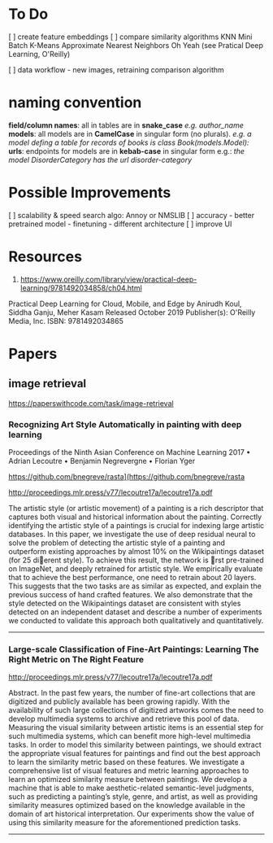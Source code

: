 # To Do

[ ] create feature embeddings
[ ] compare similarity algorithms
        KNN
        Mini Batch K-Means
        Approximate Nearest Neighbors Oh Yeah (see Pratical Deep Learning, O'Reilly)

[ ] data workflow - new images, retraining comparison algorithm


# naming convention

**field/column names**: all  in tables are in **snake_case** *e.g. author_name*  
**models**: all models are in **CamelCase** in singular form (no plurals).  *e.g. a model defing a table for records of books is class Book(models.Model):*  
**urls**: endpoints for models are in **kebab-case** in singular form e.g.: *the model DisorderCategory has the url disorder-category* 

# Possible Improvements

[ ] scalability & speed
    search algo: Annoy or NMSLIB
[ ] accuracy
    - better pretrained model
    - finetuning
    - different architecture
[ ] improve UI


# Resources


1. https://www.oreilly.com/library/view/practical-deep-learning/9781492034858/ch04.html

Practical Deep Learning for Cloud, Mobile, and Edge
by Anirudh Koul, Siddha Ganju, Meher Kasam
Released October 2019
Publisher(s): O'Reilly Media, Inc.
ISBN: 9781492034865



# Papers

## image retrieval

https://paperswithcode.com/task/image-retrieval



### Recognizing Art Style Automatically in painting with deep learning
Proceedings of the Ninth Asian Conference on Machine Learning 2017 • Adrian Lecoutre • Benjamin Negrevergne • Florian Yger

https://github.com/bnegreve/rasta](https://github.com/bnegreve/rasta

http://proceedings.mlr.press/v77/lecoutre17a/lecoutre17a.pdf


The artistic style (or artistic movement) of a painting is a rich descriptor that captures both visual and historical information about the painting. Correctly identifying the artistic style of a paintings is crucial for indexing large artistic databases. In this paper, we investigate the use of deep residual neural to solve the problem of detecting the artistic style of a painting and outperform existing approaches by almost 10% on the Wikipaintings dataset (for 25 dierent style). To achieve this result, the network is rst pre-trained on ImageNet, and deeply retrained for artistic style. We empirically evaluate that to achieve the best performance, one need to retrain about 20 layers. This suggests that the two tasks are as similar as expected, and explain the previous success of hand crafted features. We also demonstrate that the style detected on the Wikipaintings dataset are consistent with styles detected on an independent dataset and describe a number of experiments we conducted to validate this approach both qualitatively and quantitatively.
<hr>

### Large-scale Classification of Fine-Art Paintings: Learning The Right Metric on The Right Feature

http://proceedings.mlr.press/v77/lecoutre17a/lecoutre17a.pdf

Abstract. In the past few years, the number of fine-art collections that are digitized and publicly available has been growing rapidly. With the availability of
such large collections of digitized artworks comes the need to develop multimedia systems to archive and retrieve this pool of data. Measuring the visual similarity between artistic items is an essential step for such multimedia systems, which
can benefit more high-level multimedia tasks. In order to model this similarity
between paintings, we should extract the appropriate visual features for paintings
and find out the best approach to learn the similarity metric based on these features. We investigate a comprehensive list of visual features and metric learning
approaches to learn an optimized similarity measure between paintings. We develop a machine that is able to make aesthetic-related semantic-level judgments,
such as predicting a painting’s style, genre, and artist, as well as providing similarity measures optimized based on the knowledge available in the domain of art
historical interpretation. Our experiments show the value of using this similarity
measure for the aforementioned prediction tasks.

<hr>